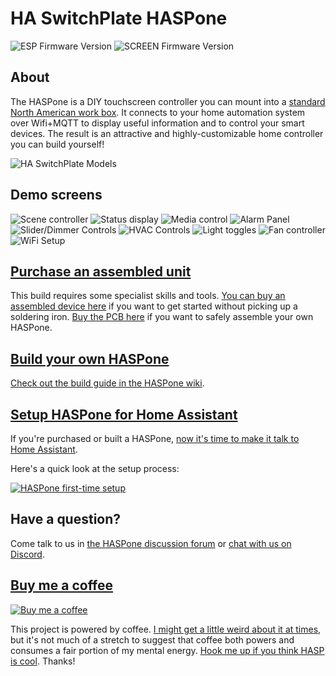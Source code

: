 # HA SwitchPlate HASPone
![ESP Firmware Version][esp-firmware-shield]
![SCREEN Firmware Version][screen-firmware-shield]

## About
The HASPone is a DIY touchscreen controller you can mount into a [standard North American work box](https://www.nema.org/Standards/ComplimentaryDocuments/NEMA%20WD%206%20-%20Dimensions%20for%20Wiring%20Devices%20-%20Excerpt.pdf).  It connects to your home automation system over Wifi+MQTT to display useful information and to control your smart devices.  The result is an attractive and highly-customizable home controller you can build yourself!

![HA SwitchPlate Models](https://github.com/HASwitchPlate/HASPone/blob/main/images/HASwitchPlate_Three_Model_Variations.png?raw=true)

## Demo screens

![Scene controller](https://github.com/HASwitchPlate/HASPone/blob/main/images/HASwitchPlate_Demo_SceneController.png?raw=true) ![Status display](https://github.com/HASwitchPlate/HASPone/blob/main/images/HASwitchPlate_Demo_Status.png?raw=true) ![Media control](https://github.com/HASwitchPlate/HASPone/blob/main/images/HASwitchPlate_Demo_Media.png?raw=true) ![Alarm Panel](https://github.com/HASwitchPlate/HASPone/blob/main/images/HASwitchPlate_Demo_AlarmPanel.png?raw=true) ![Slider/Dimmer Controls](https://github.com/HASwitchPlate/HASPone/blob/main/images/HASwitchPlate_Demo_Dimmers.png?raw=true) ![HVAC Controls](https://github.com/HASwitchPlate/HASPone/blob/main/images/HASwitchPlate_Demo_HVAC.png?raw=true) ![Light toggles](https://github.com/HASwitchPlate/HASPone/blob/main/images/HASwitchPlate_Demo_LightToggles.png?raw=true) ![Fan controller](https://github.com/HASwitchPlate/HASPone/blob/main/images/HASwitchPlate_Demo_FanControls.png?raw=true) ![WiFi Setup](https://github.com/HASwitchPlate/HASPone/blob/main/images/WiFi_Config_0.png?raw=true)

## [Purchase an assembled unit](https://www.etsy.com/listing/1191709235/haspone-haswitchplate-touchscreen-home)

This build requires some specialist skills and tools. [You can buy an assembled device here](https://www.etsy.com/listing/1191709235/haspone-haswitchplate-touchscreen-home) if you want to get started without picking up a soldering iron.  [Buy the PCB here](https://www.etsy.com/listing/1177721322/haspone-pcb) if you want to safely assemble your own HASPone.

## [Build your own HASPone](https://github.com/HASwitchPlate/HASPone/wiki/Building-your-own-HASPone)

[Check out the build guide in the HASPone wiki](https://github.com/HASwitchPlate/HASPone/wiki/Building-your-own-HASPone).

## [Setup HASPone for Home Assistant](https://github.com/HASwitchPlate/HASPone/wiki/Configure-your-HASPone-for-Home-Assistant)

If you're purchased or built a HASPone, [now it's time to make it talk to Home Assistant](https://github.com/HASwitchPlate/HASPone/wiki/Configure-your-HASPone-for-Home-Assistant).

Here's a quick look at the setup process:

[![HASPone first-time setup](https://github.com/HASwitchPlate/HASPone/blob/main/images/HASPone_first_time_setup_YouTube.png?raw=true)](https://youtu.be/zi784hr69QA)

## Have a question?

Come talk to us in [the HASPone discussion forum](https://github.com/HASwitchPlate/HASPone/discussions) or [chat with us on Discord](https://haswitchplate.com/discord).

## [Buy me a coffee](https://www.buymeacoffee.com/gW5rPpsKR)

[![Buy me a coffee](https://www.buymeacoffee.com/assets/img/custom_images/black_img.png)](https://www.buymeacoffee.com/gW5rPpsKR)

This project is powered by coffee.  [I might get a little weird about it at times](https://github.com/aderusha/RoastLearner), but it's not much of a stretch to suggest that coffee both powers and consumes a fair portion of my mental energy.  [Hook me up if you think HASP is cool](https://www.buymeacoffee.com/gW5rPpsKR).  Thanks!



[esp-firmware-shield]: https://img.shields.io/badge/ESP_Firmware-v1.05-blue.svg
[screen-firmware-shield]: https://img.shields.io/badge/SCREEN_Firmware-v3-blue.svg
